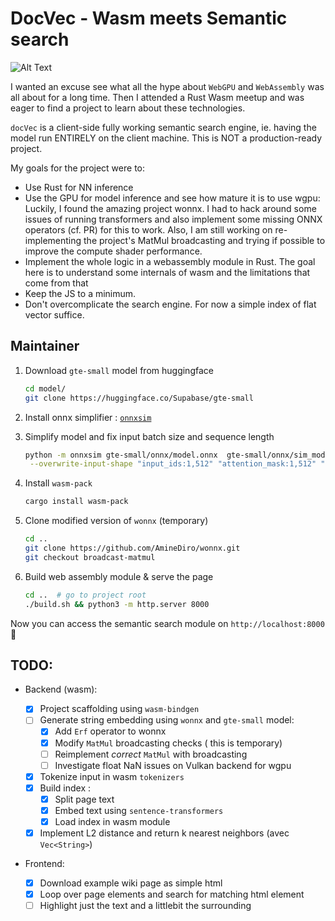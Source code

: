 # DocVec - Wasm meets Semantic search

![Alt Text](./data/output.gif)

I wanted an excuse see what all the hype about `WebGPU` and `WebAssembly` was all about for a long time. Then I attended a Rust Wasm meetup and was eager to find a project to learn about these technologies.

`docVec` is a client-side fully working semantic search engine, ie. having the model run ENTIRELY on the client machine. This is NOT a production-ready project.

My goals for the project were to:

- Use Rust for NN inference
- Use the GPU for model inference and see how mature it is to use wgpu: Luckily, I found the amazing project wonnx. I had to hack around some issues of running transformers and also implement some missing ONNX operators (cf. PR) for this to work. Also, I am still working on re-implementing the project's MatMul broadcasting and trying if possible to improve the compute shader performance.
- Implement the whole logic in a webassembly module in Rust. The goal here is to understand some internals of wasm and the limitations that come from that
- Keep the JS to a minimum.
- Don't overcomplicate the search engine. For now a simple index of flat vector suffice.

## Maintainer

1. Download `gte-small` model from huggingface
   ```bash
   cd model/
   git clone https://huggingface.co/Supabase/gte-small
   ```
2. Install onnx simplifier : [`onnxsim`](https://github.com/daquexian/onnx-simplifier)
3. Simplify model and fix input batch size and sequence length
   ```bash
   python -m onnxsim gte-small/onnx/model.onnx  gte-small/onnx/sim_model.onnx \
    --overwrite-input-shape "input_ids:1,512" "attention_mask:1,512" "token_type_ids:1,512"
   ```
4. Install `wasm-pack`

   ```bash
   cargo install wasm-pack
   ```

5. Clone modified version of `wonnx` (temporary)

   ```bash
   cd ..
   git clone https://github.com/AmineDiro/wonnx.git
   git checkout broadcast-matmul
   ```

6. Build web assembly module & serve the page
   ```bash
   cd ..  # go to project root
   ./build.sh && python3 -m http.server 8000
   ```

Now you can access the semantic search module on `http://localhost:8000` 🌟

## TODO:

- Backend (wasm):

  - [x] Project scaffolding using `wasm-bindgen`
  - [ ] Generate string embedding using `wonnx` and `gte-small` model:
    - [x] Add `Erf` operator to wonnx
    - [x] Modify `MatMul` broadcasting checks ( this is temporary)
    - [ ] Reimplement _correct_ `MatMul` with broadcasting
    - [ ] Investigate float NaN issues on Vulkan backend for wgpu
  - [x] Tokenize input in wasm `tokenizers`
  - [x] Build index :
    - [x] Split page text
    - [x] Embed text using `sentence-transformers`
    - [x] Load index in wasm module
  - [x] Implement L2 distance and return k nearest neighbors (avec `Vec<String>`)

- Frontend:
  - [x] Download example wiki page as simple html
  - [x] Loop over page elements and search for matching html element
  - [ ] Highlight just the text and a littlebit the surrounding
